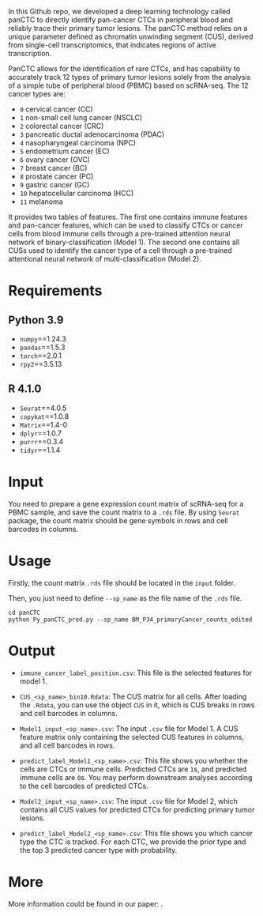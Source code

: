 In this Github repo, we developed a deep learning technology called panCTC to directly identify pan-cancer CTCs in peripheral blood and reliably trace their primary tumor lesions. The panCTC method relies on a unique parameter defined as chromatin unwinding segment (CUS), derived from single-cell transcriptomics, that indicates regions of active transcription. 

PanCTC allows for the identification of rare CTCs, and has  capability to accurately track 12 types of primary tumor lesions solely from the analysis of a simple tube of peripheral blood (PBMC) based on scRNA-seq. The 12 cancer types are: 

- `0`  cervical cancer (CC)
- `1`  non-small cell lung cancer (NSCLC)
- `2`  colorectal cancer (CRC)
- `3`  pancreatic ductal adenocarcinoma (PDAC)
- `4`  nasopharyngeal carcinoma (NPC)
- `5`  endometrium cancer (EC)
- `6`  ovary cancer (OVC)
- `7`  breast cancer (BC)
- `8`  prostate cancer (PC)
- `9`  gastric cancer (GC)
- `10`  hepatocellular carcinoma (HCC)
- `11`  melanoma

It provides two tables of features. The first one contains immune features and pan-cancer features, which can be used to classify CTCs or cancer cells from blood immune cells through a pre-trained attention neural network of binary-classification (Model 1). The second one contains all CUSs used to identify the cancer type of a cell through a pre-trained attentional neural network of multi-classification (Model 2). 

# Requirements
## Python 3.9
- `numpy`==1.24.3
- `pandas`==1.5.3
- `torch`==2.0.1
- `rpy2`==3.5.13

## R 4.1.0
- `Seurat`==4.0.5
- `copykat`==1.0.8
- `Matrix`==1.4-0
- `dplyr`==1.0.7
- `purrr`==0.3.4
- `tidyr`==1.1.4


# Input

You need to prepare a gene expression count matrix of scRNA-seq for a PBMC sample, and save the count matrix to a `.rds` file. By using `Seurat` package, the count matrix should be gene symbols in rows and cell barcodes in columns.


# Usage

Firstly, the count matrix  `.rds` file should be located in the `input` folder.

Then, you just need to define `--sp_name` as the file name of the `.rds` file.

```
cd panCTC
python Py_panCTC_pred.py --sp_name BM_P34_primaryCancer_counts_edited
```

# Output

- `immune_cancer_label_position.csv`: This file is the selected features for model 1.

- `CUS_<sp_name>_bin10.Rdata`: The CUS matrix for all cells. After loading the `.Rdata`, you can use the object `CUS` in it, which is CUS breaks in rows and cell barcodes in columns.

- `Model1_input_<sp_name>.csv`: The input `.csv` file for Model 1. A CUS feature matrix only containing the selected CUS features in columns, and all cell barcodes in rows. 

- `predict_label_Model1_<sp_name>.csv`: This file shows you whether the cells are CTCs or immune cells. Predicted CTCs are `1`s, and predicted immune cells are `0`s. You may perform downstream analyses according to the cell barcodes of predicted CTCs.

- `Model2_input_<sp_name>.csv`: The input `.csv` file for Model 2, which contains all CUS values for predicted CTCs for predicting primary tumor lesions. 

- `predict_label_Model2_<sp_name>.csv`: This file shows you which cancer type the CTC is tracked. For each CTC, we provide the prior type and the top 3 predicted cancer type with probability. 

# More

More information could be found in our paper: [](http://). 

